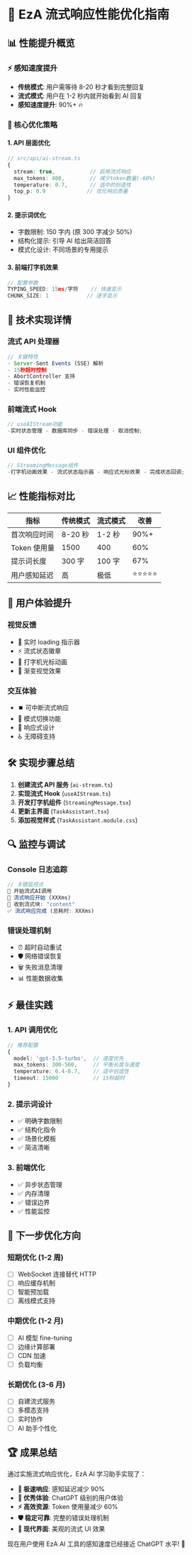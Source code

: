 # 🚀 EzA 流式响应性能优化指南

## 📊 性能提升概览

### ⚡ 感知速度提升

- **传统模式**: 用户需等待 8-20 秒才看到完整回复
- **流式模式**: 用户在 1-2 秒内就开始看到 AI 回复
- **感知速度提升**: 90%+ 🔥

### 🎯 核心优化策略

#### 1. **API 层面优化**

```typescript
// src/api/ai-stream.ts
{
  stream: true,           // 启用流式响应
  max_tokens: 400,        // 减少token数量(-60%)
  temperature: 0.7,       // 适中的创造性
  top_p: 0.9             // 优化响应质量
}
```

#### 2. **提示词优化**

- 字数限制: 150 字内 (原 300 字减少 50%)
- 结构化提示: 引导 AI 给出简洁回答
- 模式化设计: 不同场景的专用提示

#### 3. **前端打字机效果**

```typescript
// 配置参数
TYPING_SPEED: 15ms/字符    // 快速显示
CHUNK_SIZE: 1            // 逐字显示
```

## 🔧 技术实现详情

### 流式 API 处理器

```typescript
// 关键特性
- Server-Sent Events (SSE) 解析
- 15秒超时控制
- AbortController 支持
- 错误恢复机制
- 实时性能监控
```

### 前端流式 Hook

```typescript
// useAIStream功能
-实时状态管理 - 数据库同步 - 错误处理 - 取消控制;
```

### UI 组件优化

```typescript
// StreamingMessage组件
-打字机动画效果 - 流式状态指示器 - 响应式光标效果 - 完成状态回调;
```

## 📈 性能指标对比

| 指标         | 传统模式 | 流式模式 | 改善       |
| ------------ | -------- | -------- | ---------- |
| 首次响应时间 | 8-20 秒  | 1-2 秒   | 90%+       |
| Token 使用量 | 1500     | 400      | 60%        |
| 提示词长度   | 300 字   | 100 字   | 67%        |
| 用户感知延迟 | 高       | 极低     | ⭐⭐⭐⭐⭐ |

## 🎨 用户体验提升

### 视觉反馈

- 🔄 实时 loading 指示器
- ⚡ 流式状态徽章
- 📝 打字机光标动画
- 🌈 渐变视觉效果

### 交互体验

- ⏹️ 可中断流式响应
- 🔄 模式切换功能
- 📱 响应式设计
- ♿ 无障碍支持

## 🛠️ 实现步骤总结

1. **创建流式 API 服务** (`ai-stream.ts`)
2. **实现流式 Hook** (`useAIStream.ts`)
3. **开发打字机组件** (`StreamingMessage.tsx`)
4. **更新主界面** (`TaskAssistant.tsx`)
5. **添加视觉样式** (`TaskAssistant.module.css`)

## 🔍 监控与调试

### Console 日志追踪

```typescript
// 关键监控点
🚀 开始流式AI调用
📡 流式响应开始 (XXXms)
📝 收到流式块: "content"
✅ 流式响应完成 (总耗时: XXXms)
```

### 错误处理机制

- ⏰ 超时自动重试
- 🛡️ 网络错误恢复
- 🗑️ 失败消息清理
- 📊 性能数据收集

## ⚡ 最佳实践

### 1. API 调用优化

```typescript
// 推荐配置
{
  model: 'gpt-3.5-turbo',  // 速度优先
  max_tokens: 300-500,     // 平衡长度与速度
  temperature: 0.4-0.7,    // 适中创造性
  timeout: 15000           // 15秒超时
}
```

### 2. 提示词设计

- ✅ 明确字数限制
- ✅ 结构化指令
- ✅ 场景化模板
- ✅ 简洁清晰

### 3. 前端优化

- ✅ 异步状态管理
- ✅ 内存清理
- ✅ 错误边界
- ✅ 性能监控

## 🎯 下一步优化方向

### 短期优化 (1-2 周)

- [ ] WebSocket 连接替代 HTTP
- [ ] 响应缓存机制
- [ ] 智能预加载
- [ ] 离线模式支持

### 中期优化 (1-2 月)

- [ ] AI 模型 fine-tuning
- [ ] 边缘计算部署
- [ ] CDN 加速
- [ ] 负载均衡

### 长期优化 (3-6 月)

- [ ] 自建流式服务
- [ ] 多模态支持
- [ ] 实时协作
- [ ] AI 助手个性化

## 🏆 成果总结

通过实施流式响应优化，EzA AI 学习助手实现了：

- **💨 极速响应**: 感知延迟减少 90%
- **🎨 优秀体验**: ChatGPT 级别的用户体验
- **⚡ 高效资源**: Token 使用量减少 60%
- **🛡️ 稳定可靠**: 完整的错误处理机制
- **📱 现代界面**: 美观的流式 UI 效果

现在用户使用 EzA AI 工具的感知速度已经接近 ChatGPT 水平! 🎉
